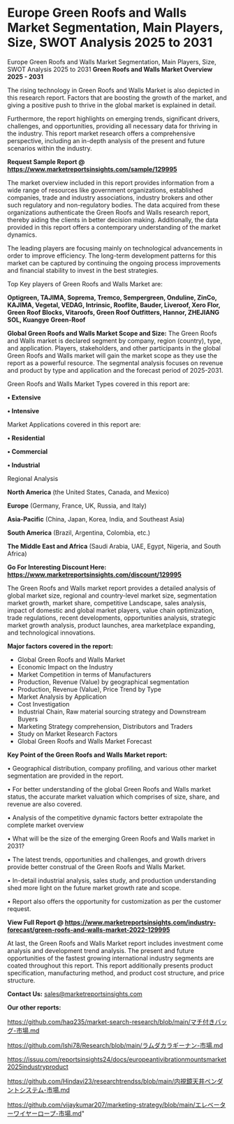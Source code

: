 # Europe Green Roofs and Walls Market Segmentation, Main Players, Size, SWOT Analysis 2025 to 2031
Europe Green Roofs and Walls Market Segmentation, Main Players, Size, SWOT Analysis 2025 to 2031
<Strong> Green Roofs and Walls Market Overview 2025 - 2031</strong>

The rising technology in Green Roofs and Walls Market is also depicted in this research report. Factors that are boosting the growth of the market, and giving a positive push to thrive in the global market is explained in detail.

Furthermore, the report highlights on emerging trends, significant drivers, challenges, and opportunities, providing all necessary data for thriving in the industry. This report market research offers a comprehensive perspective, including an in-depth analysis of the present and future scenarios within the industry.

<strong>Request Sample Report @ <a href=https://www.marketreportsinsights.com/sample/129995>https://www.marketreportsinsights.com/sample/129995</a></strong>

The market overview included in this report provides information from a wide range of resources like government organizations, established companies, trade and industry associations, industry brokers and other such regulatory and non-regulatory bodies. The data acquired from these organizations authenticate the Green Roofs and Walls research report, thereby aiding the clients in better decision making. Additionally, the data provided in this report offers a contemporary understanding of the market dynamics.

The leading players are focusing mainly on technological advancements in order to improve efficiency. The long-term development patterns for this market can be captured by continuing the ongoing process improvements and financial stability to invest in the best strategies.

Top Key players of Green Roofs and Walls Market are:

<strong>Optigreen, TAJIMA, Soprema, Tremco, Sempergreen, Onduline, ZinCo, KAJIMA, Vegetal, VEDAG, Intrinsic, Rooflite, Bauder, Liveroof, Xero Flor, Green Roof Blocks, Vitaroofs, Green Roof Outfitters, Hannor, ZHEJIANG SOL, Kuangye Green-Roof</strong>

<strong><b>Global Green Roofs and Walls Market Scope and Size:</b></strong>
The Green Roofs and Walls market is declared segment by company, region (country), type, and application. Players, stakeholders, and other participants in the global Green Roofs and Walls market will gain the market scope as they use the report as a powerful resource. The segmental analysis focuses on revenue and product by type and application and the forecast period of 2025-2031.

Green Roofs and Walls Market Types covered in this report are:

<strong>• Extensive

• Intensive</strong>

Market Applications covered in this report are:

<strong>• Residential

• Commercial

• Industrial</strong> 

Regional Analysis

<strong>North America</strong> (the United States, Canada, and Mexico)

<strong>Europe</strong> (Germany, France, UK, Russia, and Italy)

<strong>Asia-Pacific</strong> (China, Japan, Korea, India, and Southeast Asia)

<strong>South America</strong> (Brazil, Argentina, Colombia, etc.)

<strong>The Middle East and Africa</strong> (Saudi Arabia, UAE, Egypt, Nigeria, and South Africa)

<strong>Go For Interesting Discount Here: <a href=https://www.marketreportsinsights.com/discount/129995>https://www.marketreportsinsights.com/discount/129995</a></strong>

The Green Roofs and Walls market report provides a detailed analysis of global market size, regional and country-level market size, segmentation market growth, market share, competitive Landscape, sales analysis, impact of domestic and global market players, value chain optimization, trade regulations, recent developments, opportunities analysis, strategic market growth analysis, product launches, area marketplace expanding, and technological innovations.

<strong><b>Major factors covered in the report:</b></strong>
<ul>
  <li>Global Green Roofs and Walls Market </li>
  <li>Economic Impact on the Industry</li>
  <li>Market Competition in terms of Manufacturers</li>
  <li>Production, Revenue (Value) by geographical segmentation</li>
  <li>Production, Revenue (Value), Price Trend by Type</li>
  <li>Market Analysis by Application</li>
  <li>Cost Investigation</li>
  <li>Industrial Chain, Raw material sourcing strategy and Downstream Buyers</li>
  <li>Marketing Strategy comprehension, Distributors and Traders</li>
  <li>Study on Market Research Factors</li>
  <li>Global Green Roofs and Walls Market Forecast</li>
</ul>

<strong><b>Key Point of the Green Roofs and Walls Market report:</b></strong>

• Geographical distribution, company profiling, and various other market segmentation are provided in the report.

• For better understanding of the global Green Roofs and Walls market status, the accurate market valuation which comprises of size, share, and revenue are also covered.

• Analysis of the competitive dynamic factors better extrapolate the complete market overview

• What will be the size of the emerging Green Roofs and Walls market in 2031?

• The latest trends, opportunities and challenges, and growth drivers provide better construal of the Green Roofs and Walls Market.

• In-detail industrial analysis, sales study, and production understanding shed more light on the future market growth rate and scope.

• Report also offers the opportunity for customization as per the customer request.

<strong><b>View Full Report @ <a href=https://www.marketreportsinsights.com/industry-forecast/green-roofs-and-walls-market-2022-129995>https://www.marketreportsinsights.com/industry-forecast/green-roofs-and-walls-market-2022-129995</a></b></strong>


At last, the Green Roofs and Walls Market report includes investment come analysis and development trend analysis. The present and future opportunities of the fastest growing international industry segments are coated throughout this report. This report additionally presents product specification, manufacturing method, and product cost structure, and price structure.

<strong>Contact Us:</strong>
sales@marketreportsinsights.com

<strong>Our other reports:</strong>

<a href=https://github.com/haq235/market-search-research/blob/main/マチ付きバッグ-市場.md>https://github.com/haq235/market-search-research/blob/main/マチ付きバッグ-市場.md</a>

<a href=https://github.com/Ishi78/Research/blob/main/ラムダカラギーナン-市場.md>https://github.com/Ishi78/Research/blob/main/ラムダカラギーナン-市場.md</a>

<a href=https://issuu.com/reportsinsights24/docs/europeantivibrationmountsmarket2025industryproduct>https://issuu.com/reportsinsights24/docs/europeantivibrationmountsmarket2025industryproduct</a>

<a href=https://github.com/Hindavi23/researchtrendss/blob/main/内視鏡天井ペンダントシステム-市場.md>https://github.com/Hindavi23/researchtrendss/blob/main/内視鏡天井ペンダントシステム-市場.md</a>

<a href=https://github.com/vijaykumar207/marketing-strategy/blob/main/エレベーターワイヤーロープ-市場.md>https://github.com/vijaykumar207/marketing-strategy/blob/main/エレベーターワイヤーロープ-市場.md</a>"
